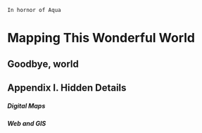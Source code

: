     In hornor of Aqua
Mapping This Wonderful World
================
Goodbye, world
----------------
#####

Appendix I. Hidden Details
----------------
##### Digital Maps
##### Web and GIS

